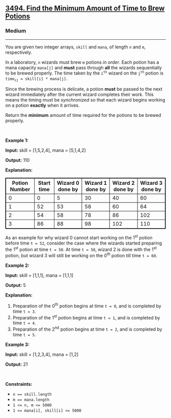 <h2><a href="https://leetcode.com/problems/find-the-minimum-amount-of-time-to-brew-potions">3494. Find the Minimum Amount of Time to Brew Potions</a></h2><h3>Medium</h3><hr><p>You are given two integer arrays, <code>skill</code> and <code><font face="monospace">mana</font></code>, of length <code>n</code> and <code>m</code>, respectively.</p>

<p>In a laboratory, <code>n</code> wizards must brew <code>m</code> potions <em>in order</em>. Each potion has a mana capacity <code>mana[j]</code> and <strong>must</strong> pass through <strong>all</strong> the wizards sequentially to be brewed properly. The time taken by the <code>i<sup>th</sup></code> wizard on the <code>j<sup>th</sup></code> potion is <code>time<sub>ij</sub> = skill[i] * mana[j]</code>.</p>

<p>Since the brewing process is delicate, a potion <strong>must</strong> be passed to the next wizard immediately after the current wizard completes their work. This means the timing must be <em>synchronized</em> so that each wizard begins working on a potion <strong>exactly</strong> when it arrives. ​</p>

<p>Return the <strong>minimum</strong> amount of time required for the potions to be brewed properly.</p>

<p>&nbsp;</p>
<p><strong class="example">Example 1:</strong></p>

<div class="example-block">
<p><strong>Input:</strong> <span class="example-io">skill = [1,5,2,4], mana = [5,1,4,2]</span></p>

<p><strong>Output:</strong> <span class="example-io">110</span></p>

<p><strong>Explanation:</strong></p>

<table style="border: 1px solid black;">
	<tbody>
		<tr>
			<th style="border: 1px solid black;">Potion Number</th>
			<th style="border: 1px solid black;">Start time</th>
			<th style="border: 1px solid black;">Wizard 0 done by</th>
			<th style="border: 1px solid black;">Wizard 1 done by</th>
			<th style="border: 1px solid black;">Wizard 2 done by</th>
			<th style="border: 1px solid black;">Wizard 3 done by</th>
		</tr>
		<tr>
			<td style="border: 1px solid black;">0</td>
			<td style="border: 1px solid black;">0</td>
			<td style="border: 1px solid black;">5</td>
			<td style="border: 1px solid black;">30</td>
			<td style="border: 1px solid black;">40</td>
			<td style="border: 1px solid black;">60</td>
		</tr>
		<tr>
			<td style="border: 1px solid black;">1</td>
			<td style="border: 1px solid black;">52</td>
			<td style="border: 1px solid black;">53</td>
			<td style="border: 1px solid black;">58</td>
			<td style="border: 1px solid black;">60</td>
			<td style="border: 1px solid black;">64</td>
		</tr>
		<tr>
			<td style="border: 1px solid black;">2</td>
			<td style="border: 1px solid black;">54</td>
			<td style="border: 1px solid black;">58</td>
			<td style="border: 1px solid black;">78</td>
			<td style="border: 1px solid black;">86</td>
			<td style="border: 1px solid black;">102</td>
		</tr>
		<tr>
			<td style="border: 1px solid black;">3</td>
			<td style="border: 1px solid black;">86</td>
			<td style="border: 1px solid black;">88</td>
			<td style="border: 1px solid black;">98</td>
			<td style="border: 1px solid black;">102</td>
			<td style="border: 1px solid black;">110</td>
		</tr>
	</tbody>
</table>

<p>As an example for why wizard 0 cannot start working on the 1<sup>st</sup> potion before time <code>t = 52</code>, consider the case where the wizards started preparing the 1<sup>st</sup> potion at time <code>t = 50</code>. At time <code>t = 58</code>, wizard 2 is done with the 1<sup>st</sup> potion, but wizard 3 will still be working on the 0<sup>th</sup> potion till time <code>t = 60</code>.</p>
</div>

<p><strong class="example">Example 2:</strong></p>

<div class="example-block">
<p><strong>Input:</strong> <span class="example-io">skill = [1,1,1], mana = [1,1,1]</span></p>

<p><strong>Output:</strong> <span class="example-io">5</span></p>

<p><strong>Explanation:</strong></p>

<ol>
	<li>Preparation of the 0<sup>th</sup> potion begins at time <code>t = 0</code>, and is completed by time <code>t = 3</code>.</li>
	<li>Preparation of the 1<sup>st</sup> potion begins at time <code>t = 1</code>, and is completed by time <code>t = 4</code>.</li>
	<li>Preparation of the 2<sup>nd</sup> potion begins at time <code>t = 2</code>, and is completed by time <code>t = 5</code>.</li>
</ol>
</div>

<p><strong class="example">Example 3:</strong></p>

<div class="example-block">
<p><strong>Input:</strong> <span class="example-io">skill = [1,2,3,4], mana = [1,2]</span></p>

<p><strong>Output:</strong> 21</p>
</div>

<p>&nbsp;</p>
<p><strong>Constraints:</strong></p>

<ul>
	<li><code>n == skill.length</code></li>
	<li><code>m == mana.length</code></li>
	<li><code>1 &lt;= n, m &lt;= 5000</code></li>
	<li><code>1 &lt;= mana[i], skill[i] &lt;= 5000</code></li>
</ul>
